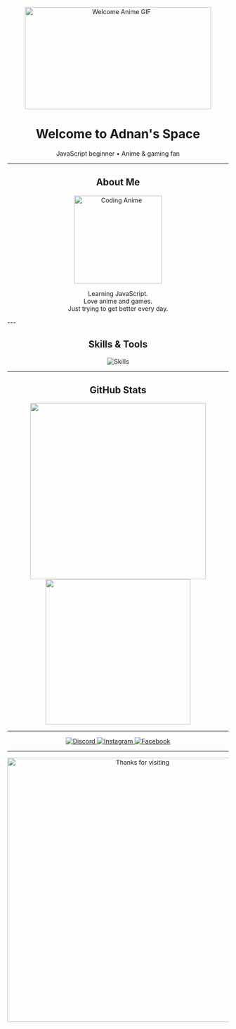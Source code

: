 <p align="center">
  <img src="https://media1.tenor.com/m/CBxyvlf0CMoAAAAC/welcome-anime.gif" width="424" height="232" alt="Welcome Anime GIF" />
</p>

<h1 align="center">Welcome to Adnan's Space</h1>
<p align="center">
  JavaScript beginner • Anime & gaming fan
</p>

---

<h2 align="center">About Me</h2>
<p align="center">
  <img src="https://media.tenor.com/1vkLQoel5hQAAAAd/coding-anime.gif" width="200" alt="Coding Anime" />
</p>
<p align="center">
  Learning JavaScript.<br>
  Love anime and games.<br>
  Just trying to get better every day.
</p>
---

<h2 align="center">Skills & Tools</h2>
<p align="center">
  <img src="https://skillicons.dev/icons?i=html,css,js,git,vscode" alt="Skills" />
</p>

---

<h2 align="center">GitHub Stats</h2>
<p align="center">
  <img src="https://github-readme-stats.vercel.app/api?username=Adnan&show_icons=true&hide_border=true&theme=transparent" width="400" />
<img src="https://github-readme-stats.vercel.app/api/top-langs/?username=Adnan&layout=compact&hide_border=true&theme=transparent" width="330" />

</p>

---

<p align="center">
  <a href="https://discord.com/users/1282594919499829248" target="_blank">
    <img src="https://img.shields.io/badge/Discord-Connect-blue?logo=discord&logoColor=white&style=flat" alt="Discord" />
  </a>
  <a href="https://www.instagram.com/adnanhasan.jp/" target="_blank">
    <img src="https://img.shields.io/badge/Instagram-E4405F?logo=instagram&logoColor=white&style=flat" alt="Instagram" />
  </a>
  <a href="https://www.facebook.com/adnan.965901" target="_blank">
    <img src="https://img.shields.io/badge/Facebook-1877F2?logo=facebook&logoColor=white&style=flat" alt="Facebook" />
  </a>
</p>



---

<p align="center">
  <img src="https://i.imgur.com/8kqN8jY.gif" width="600" alt="Thanks for visiting" />
</p>
